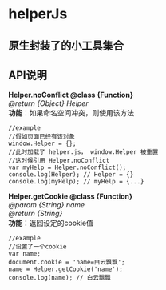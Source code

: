 # helperJs

 ## 原生封装了的小工具集合

## API说明

**Helper.noConflict @class {Function}**    
*@return {Object} Helper*    
**功能**：如果命名空间冲突，则使用该方法
```
//example
//假如页面已经有该对象
window.Helper = {};
//此时加载了 helper.js， window.Helper 被重置
//这时候引用 Helper.noConflict
var myHelp = Helper.noConflict();
console.log(Helper); // Helper = {}
console.log(myHelp); // myHelp = {...}
```

**Helper.getCookie @class {Function}**    
*@param {String} name*    
*@return {String}*    
**功能**：返回设定的cookie值    
```
//example
//设置了一个cookie
var name;
document.cookie = 'name=白云飘飘';
name = Helper.getCookie('name'); 
console.log(name); // 白云飘飘
```

